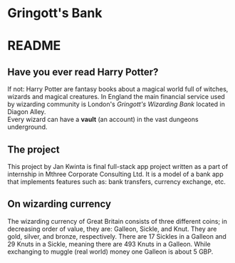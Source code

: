 # Gringott's Bank  

README  
======

Have you ever read Harry Potter?
--------------------------------

If not: Harry Potter are fantasy books about a magical world full of witches,
wizards and magical creatures. In England the main financial service used by 
wizarding community is London's *Gringott's Wizarding Bank* located in Diagon Alley.   
Every wizard can have a **vault** (an account) in the vast dungeons underground.
  
The project
-----------
This project by Jan Kwinta is final full-stack app project written as 
a part of internship in Mthree Corporate Consulting Ltd. It is a model 
of a bank app that implements features such as: bank transfers, currency exchange, etc.

On wizarding currency
---------------------
The wizarding currency of Great Britain consists of three different coins; in decreasing order of value, they are: Galleon, Sickle, and Knut. They are gold, silver, and bronze, respectively. There are 17 Sickles in a Galleon and 29 Knuts in a Sickle, meaning there are 493 Knuts in a Galleon. While exchanging to muggle (real world) money one Galleon is about 5 GBP.
